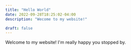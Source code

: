 ```yaml
---
title: "Hello World"
date: 2022-09-28T18:25:02-04:00
description: "Wecome to my website!"

draft: false
---
```


Welcome to my website! I'm really happy you stopped by.